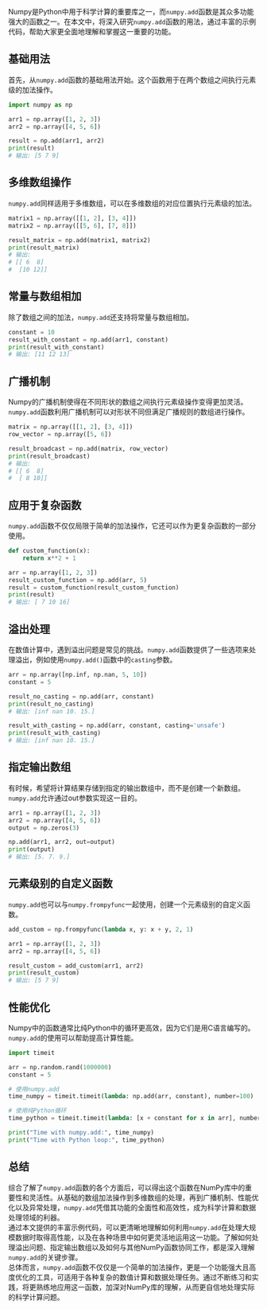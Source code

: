 Numpy是Python中用于科学计算的重要库之一，而`numpy.add`函数是其众多功能强大的函数之一。在本文中，将深入研究`numpy.add`函数的用法，通过丰富的示例代码，帮助大家更全面地理解和掌握这一重要的功能。
<a name="MZady"></a>
## 基础用法
首先，从`numpy.add`函数的基础用法开始。这个函数用于在两个数组之间执行元素级的加法操作。
```python
import numpy as np

arr1 = np.array([1, 2, 3])
arr2 = np.array([4, 5, 6])

result = np.add(arr1, arr2)
print(result)
# 输出: [5 7 9]
```
<a name="yd1zs"></a>
## 多维数组操作
`numpy.add`同样适用于多维数组，可以在多维数组的对应位置执行元素级的加法。
```python
matrix1 = np.array([[1, 2], [3, 4]])
matrix2 = np.array([[5, 6], [7, 8]])

result_matrix = np.add(matrix1, matrix2)
print(result_matrix)
# 输出:
# [[ 6  8]
#  [10 12]]
```
<a name="ruBV9"></a>
## 常量与数组相加
除了数组之间的加法，`numpy.add`还支持将常量与数组相加。
```python
constant = 10
result_with_constant = np.add(arr1, constant)
print(result_with_constant)
# 输出: [11 12 13]
```
<a name="Nof1l"></a>
## 广播机制
Numpy的广播机制使得在不同形状的数组之间执行元素级操作变得更加灵活。`numpy.add`函数利用广播机制可以对形状不同但满足广播规则的数组进行操作。
```python
matrix = np.array([[1, 2], [3, 4]])
row_vector = np.array([5, 6])

result_broadcast = np.add(matrix, row_vector)
print(result_broadcast)
# 输出:
# [[ 6  8]
#  [ 8 10]]
```
<a name="KQGun"></a>
## 应用于复杂函数
`numpy.add`函数不仅仅局限于简单的加法操作，它还可以作为更复杂函数的一部分使用。
```python
def custom_function(x):
    return x**2 + 1

arr = np.array([1, 2, 3])
result_custom_function = np.add(arr, 5)
result = custom_function(result_custom_function)
print(result)
# 输出: [ 7 10 16]
```
<a name="h0sUL"></a>
## 溢出处理
在数值计算中，遇到溢出问题是常见的挑战。`numpy.add`函数提供了一些选项来处理溢出，例如使用`numpy.add()`函数中的`casting`参数。
```python
arr = np.array([np.inf, np.nan, 5, 10])
constant = 5

result_no_casting = np.add(arr, constant)
print(result_no_casting)
# 输出: [inf nan 10. 15.]

result_with_casting = np.add(arr, constant, casting='unsafe')
print(result_with_casting)
# 输出: [inf nan 10. 15.]
```
<a name="iNha2"></a>
## 指定输出数组
有时候，希望将计算结果存储到指定的输出数组中，而不是创建一个新数组。`numpy.add`允许通过out参数实现这一目的。
```python
arr1 = np.array([1, 2, 3])
arr2 = np.array([4, 5, 6])
output = np.zeros(3)

np.add(arr1, arr2, out=output)
print(output)
# 输出: [5. 7. 9.]
```
<a name="YqRi9"></a>
## 元素级别的自定义函数
`numpy.add`也可以与`numpy.frompyfunc`一起使用，创建一个元素级别的自定义函数。
```python
add_custom = np.frompyfunc(lambda x, y: x + y, 2, 1)

arr1 = np.array([1, 2, 3])
arr2 = np.array([4, 5, 6])

result_custom = add_custom(arr1, arr2)
print(result_custom)
# 输出: [5 7 9]
```
<a name="orDr6"></a>
## 性能优化
Numpy中的函数通常比纯Python中的循环更高效，因为它们是用C语言编写的。`numpy.add`的使用可以帮助提高计算性能。
```python
import timeit

arr = np.random.rand(1000000)
constant = 5

# 使用numpy.add
time_numpy = timeit.timeit(lambda: np.add(arr, constant), number=100)

# 使用纯Python循环
time_python = timeit.timeit(lambda: [x + constant for x in arr], number=100)

print("Time with numpy.add:", time_numpy)
print("Time with Python loop:", time_python)
```
<a name="Ziz2f"></a>
## 总结
综合了解了`numpy.add`函数的各个方面后，可以得出这个函数在NumPy库中的重要性和灵活性。从基础的数组加法操作到多维数组的处理，再到广播机制、性能优化以及异常处理，`numpy.add`凭借其功能的全面性和高效性，成为科学计算和数据处理领域的利器。<br />通过本文提供的丰富示例代码，可以更清晰地理解如何利用`numpy.add`在处理大规模数据时取得高性能，以及在各种场景中如何更灵活地运用这一功能。了解如何处理溢出问题、指定输出数组以及如何与其他NumPy函数协同工作，都是深入理解`numpy.add`的关键步骤。<br />总体而言，`numpy.add`函数不仅仅是一个简单的加法操作，更是一个功能强大且高度优化的工具，可适用于各种复杂的数值计算和数据处理任务。通过不断练习和实践，将更熟练地应用这一函数，加深对NumPy库的理解，从而更自信地处理实际的科学计算问题。
